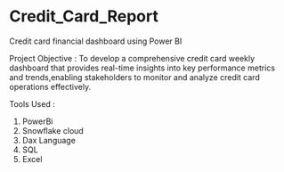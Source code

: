 # Credit_Card_Report
Credit card financial dashboard using Power BI

Project Objective :
To develop a comprehensive credit card weekly dashboard that provides real-time insights into key performance metrics and trends,enabling stakeholders to monitor
and analyze credit card operations effectively.

Tools Used : 
1) PowerBi
2) Snowflake cloud 
3) Dax Language 
4) SQL
5) Excel
   
